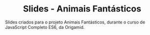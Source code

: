 <div align="center">

# Slides - Animais Fantásticos
</div>

Slides criados para o projeto Animais Fantásticos, durante o curso de JavaScript Completo ES6, da Origamid.
